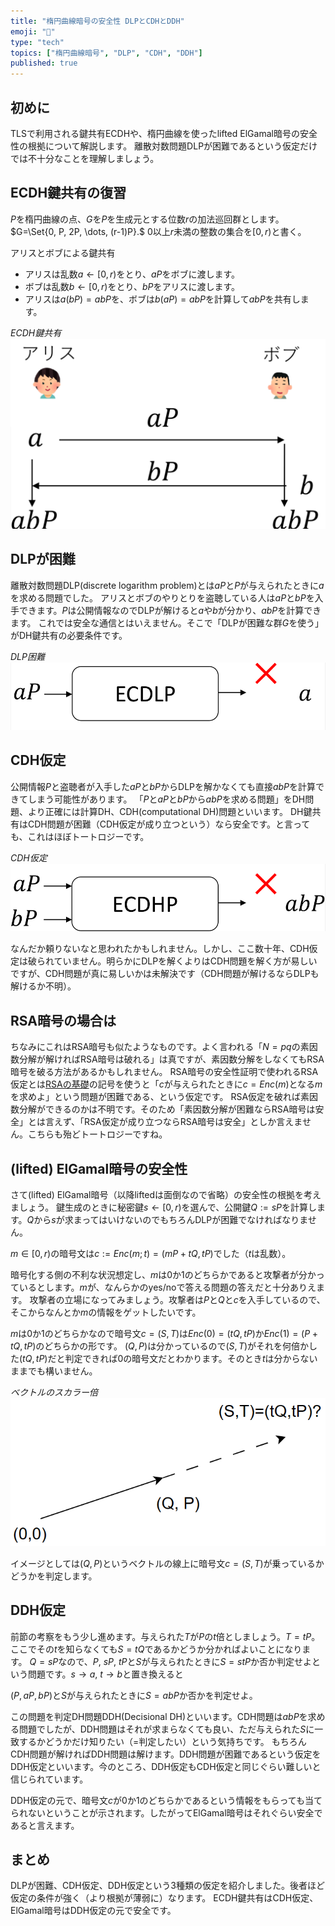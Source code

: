 ```yaml
---
title: "楕円曲線暗号の安全性 DLPとCDHとDDH"
emoji: "🧮"
type: "tech"
topics: ["楕円曲線暗号", "DLP", "CDH", "DDH"]
published: true
---
```

## 初めに
TLSで利用される鍵共有ECDHや、楕円曲線を使ったlifted ElGamal暗号の安全性の根拠について解説します。
離散対数問題DLPが困難であるという仮定だけでは不十分なことを理解しましょう。

## ECDH鍵共有の復習
$P$を楕円曲線の点、$G$を$P$を生成元とする位数$r$の加法巡回群とします。$G=\Set{0, P, 2P, \dots, (r-1)P}.$
$0$以上$r$未満の整数の集合を$[0, r)$と書く。

アリスとボブによる鍵共有
- アリスは乱数$a ← [0, r)$をとり、$aP$をボブに渡します。
- ボブは乱数$b ← [0, r)$をとり、$bP$をアリスに渡します。
- アリスは$a(bP)=abP$を、ボブは$b(aP)=abP$を計算して$abP$を共有します。

*ECDH鍵共有*
![ECDH鍵共有](/images/sd202203-ecdh-share.png)

## DLPが困難
離散対数問題DLP(discrete logarithm problem)とは$aP$と$P$が与えられたときに$a$を求める問題でした。
アリスとボブのやりとりを盗聴している人は$aP$と$bP$を入手できます。$P$は公開情報なのでDLPが解けると$a$や$b$が分かり、$abP$を計算できます。
これでは安全な通信とはいえません。そこで「DLPが困難な群$G$を使う」がDH鍵共有の必要条件です。

*DLP困難*
![DLP困難](/images/ecdlp.png)

## CDH仮定
公開情報$P$と盗聴者が入手した$aP$と$bP$からDLPを解かなくても直接$abP$を計算できてしまう可能性があります。
「$P$と$aP$と$bP$から$abP$を求める問題」をDH問題、より正確には計算DH、CDH(computational DH)問題といいます。
DH鍵共有はCDH問題が困難（CDH仮定が成り立つという）なら安全です。と言っても、これはほぼトートロジーです。

*CDH仮定*
![CDH仮定](/images/eccdh.png)

なんだか頼りないなと思われたかもしれません。しかし、ここ数十年、CDH仮定は破られていません。明らかにDLPを解くよりはCDH問題を解く方が易しいですが、CDH問題が真に易しいかは未解決です（CDH問題が解けるならDLPも解けるか不明）。

## RSA暗号の場合は
ちなみにこれはRSA暗号も似たようなものです。よく言われる「$N=pq$の素因数分解が解ければRSA暗号は破れる」は真ですが、素因数分解をしなくてもRSA暗号を破る方法があるかもしれません。
RSA暗号の安全性証明で使われるRSA仮定とは[RSAの基礎](https://zenn.dev/herumi/articles/rsa-signature#rsa%E3%81%AE%E5%9F%BA%E7%A4%8E)の記号を使うと「$c$が与えられたときに$c=Enc(m)$となる$m$を求めよ」という問題が困難である、という仮定です。
RSA仮定を破れば素因数分解ができるのかは不明です。そのため「素因数分解が困難ならRSA暗号は安全」とは言えず、「RSA仮定が成り立つならRSA暗号は安全」としか言えません。こちらも殆どトートロジーですね。

## (lifted) ElGamal暗号の安全性
さて(lifted) ElGamal暗号（以降liftedは面倒なので省略）の安全性の根拠を考えましょう。
鍵生成のときに秘密鍵$s ← [0, r)$を選んで、公開鍵$Q:=sP$を計算します。$Q$から$s$が求まってはいけないのでもちろんDLPが困難でなければなりません。

$m \in [0, r)$の暗号文は$c:=Enc(m;t)=(mP+tQ,tP)$でした（$t$は乱数）。

暗号化する側の不利な状況想定し、$m$は0か1のどちらかであると攻撃者が分かっているとします。$m$が、なんらかのyes/noで答える問題の答えだと十分ありえます。
攻撃者の立場になってみましょう。攻撃者は$P$と$Q$と$c$を入手しているので、そこからなんとか$m$の情報をゲットしたいです。

$m$は0か1のどちらかなので暗号文$c=(S,T)$は$Enc(0)=(tQ,tP)$か$Enc(1)=(P+tQ,tP)$のどちらかの形です。
$(Q,P)$は分かっているので$(S,T)$がそれを何倍かした$(tQ,tP)$だと判定できれば0の暗号文だとわかります。そのとき$t$は分からないままでも構いません。

*ベクトルのスカラー倍*
![ベクトルのスカラー倍](/images/ddh-vector.png)

イメージとしては$(Q, P)$というベクトルの線上に暗号文$c=(S,T)$が乗っているかどうかを判定します。

## DDH仮定
前節の考察をもう少し進めます。与えられた$T$が$P$の$t$倍としましょう。$T=tP$。ここでその$t$を知らなくても$S=tQ$であるかどうか分かればよいことになります。
$Q=sP$なので、$P$, $sP$, $tP$と$S$が与えられたときに$S=stP$か否か判定せよという問題です。$s→a$, $t→b$と置き換えると

$(P, aP, bP)$と$S$が与えられたときに$S = abP$か否かを判定せよ。

この問題を判定DH問題DDH(Decisional DH)といいます。CDH問題は$abP$を求める問題でしたが、DDH問題はそれが求まらなくても良い、ただ与えられた$S$に一致するかどうかだけ知りたい（=判定したい）という気持ちです。
もちろんCDH問題が解ければDDH問題は解けます。DDH問題が困難であるという仮定をDDH仮定といいます。今のところ、DDH仮定もCDH仮定と同じぐらい難しいと信じられています。

DDH仮定の元で、暗号文$c$が0か1のどちらかであるという情報をもらっても当てられないということが示されます。したがってElGamal暗号はそれぐらい安全であると言えます。

## まとめ
DLPが困難、CDH仮定、DDH仮定という3種類の仮定を紹介しました。後者ほど仮定の条件が強く（より根拠が薄弱に）なります。
ECDH鍵共有はCDH仮定、ElGamal暗号はDDH仮定の元で安全です。
